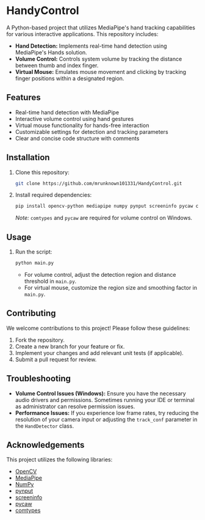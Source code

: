 # HandyControl

A Python-based project that utilizes MediaPipe's hand tracking capabilities for various interactive applications. This repository includes:

-   **Hand Detection:** Implements real-time hand detection using MediaPipe's Hands solution.
-   **Volume Control:** Controls system volume by tracking the distance between thumb and index finger.
-   **Virtual Mouse:** Emulates mouse movement and clicking by tracking finger positions within a designated region.

## Features

-   Real-time hand detection with MediaPipe
-   Interactive volume control using hand gestures
-   Virtual mouse functionality for hands-free interaction
-   Customizable settings for detection and tracking parameters
-   Clear and concise code structure with comments

## Installation

1.  Clone this repository:

    ```bash
    git clone https://github.com/mrunknown101331/HandyControl.git
    ```

2.  Install required dependencies:

    ```bash
    pip install opencv-python mediapipe numpy pynput screeninfo pycaw comtypes
    ```

    *Note:* `comtypes` and `pycaw` are required for volume control on Windows.

## Usage

1.  Run the script:

    ```bash
    python main.py
    ```

    -   For volume control, adjust the detection region and distance threshold in `main.py`.
    -   For virtual mouse, customize the region size and smoothing factor in `main.py`.


## Contributing

We welcome contributions to this project! Please follow these guidelines:

1.  Fork the repository.
2.  Create a new branch for your feature or fix.
3.  Implement your changes and add relevant unit tests (if applicable).
4.  Submit a pull request for review.

## Troubleshooting

-   **Volume Control Issues (Windows):** Ensure you have the necessary audio drivers and permissions. Sometimes running your IDE or terminal as administrator can resolve permission issues.
-   **Performance Issues:** If you experience low frame rates, try reducing the resolution of your camera input or adjusting the `track_conf` parameter in the `HandDetector` class.

## Acknowledgements

This project utilizes the following libraries:

-   [OpenCV](https://opencv.org/)
-   [MediaPipe](https://google.github.io/mediapipe/)
-   [NumPy](https://numpy.org/)
-   [pynput](https://pynput.readthedocs.io/en/latest/)
-   [screeninfo](https://pypi.org/project/screeninfo/)
-   [pycaw](https://github.com/AndreMiras/pycaw)
-   [comtypes](https://pythonhosted.org/comtypes/)
